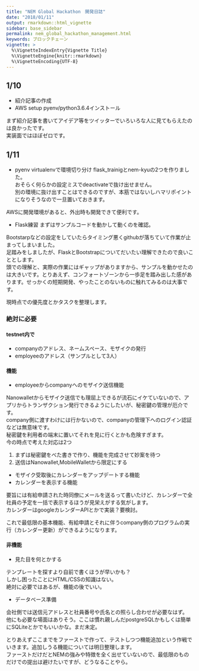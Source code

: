 ```yaml
---
title: "NEM Global Hackathon　開発日誌"
date: "2018/01/11"
output: rmarkdown::html_vignette
sidebar: base_sidebar
permalink: nem_global_hackathon_management.html
keywords: ブロックチェーン
vignette: >
  %\VignetteIndexEntry{Vignette Title}
  %\VignetteEngine{knitr::rmarkdown}
  %\VignetteEncoding{UTF-8}
---
```


## 1/10

- 紹介記事の作成
- AWS setup pyenv/python3.6.4インストール

まず紹介記事を書いてアイデア等をツイッターでいろいろな人に見てもらえたのは良かったです。  
実装面ではほぼゼロです。  

## 1/11

- pyenv virtualenvで環境切り分け
flask_trainigとnem-kyuの2つを作りました。  
おそらく何らかの設定ミスでdeactivateで抜け出せません。  
別の環境に抜け出すことはできるのですが、本筋ではないしハマリポイントになりそうなので一旦置いておきます。  

AWSに開発環境があると、外出時も開発できて便利です。  

- Flask練習
まずはサンプルコードを動かして動くのを確認。  

Bootstarpなどの設定をしていたらタイミング悪くgithubが落ちていて作業が止まってしまいました。  
足踏みをしましたが、FlaskとBootstrapについてだいたい理解できたので良いこととします。  
頭での理解と、実際の作業にはギャップがありますから、サンプルを動かせたのは大きいです。とりあえず、コンフォートゾーンから一歩足を踏み出した感があります。せっかくの短期開発、やったことのないものに触れてみるのは大事です。  

現時点での優先度とかタスクを整理します。

### 絶対に必要

#### testnet内で
- companyのアドレス、ネームスペース、モザイクの発行
- employeeのアドレス（サンプルとして3人）

#### 機能

- employeeからcompanyへのモザイク送信機能

Nanowalletからモザイク送信でも理屈上できるが流石にイケていないので、アプリからトランザクション発行できるようにしたいが、秘密鍵の管理が厄介です。  
company側に渡すわけには行かないので、companyの管理下へのログイン認証などは無意味です。  
秘密鍵を利用者の端末に置いてそれを見に行くとかも危険すぎます。  
今の時点で考えた対応は2つ  

1. まずは秘密鍵をべた書きで作り、機能を完成させて妙案を待つ
2. 送信はNanowallet,MobileWalletから限定にする


- モザイク受取後にカレンダーをアップデートする機能
- カレンダーを表示する機能

要旨には有給申請された時同僚にメールを送るって書いたけど、カレンダーで全社員の予定を一括で表示するほうが見栄えがする気がします。  
カレンダーはgoogleカレンダーAPIとかで実装？要検討。  

これで最低限の基本機能、有給申請とそれに伴うcompany側のプログラムの実行（カレンダー更新）ができるようになります。

#### 非機能
- 見た目を何とかする

テンプレートを探すより自前で書くほうが早いかも？  
しかし困ったことにHTML/CSSの知識はない。  
絶対に必要ではあるが、機能の後でいい。

- データベース準備

会社側では送信元アドレスと社員番号や氏名との照らし合わせが必要なはず。  
他にも必要な場面はありそう。ここは慣れ親しんだpostgreSQLかもしくは簡単にSQLiteとかでもいいかな。まだ未定。  


とりあえずここまでをファーストで作って、テストしつつ機能追加という作戦でいきます。追加しうる機能については明日整理します。  
ファーストだけだとNEMの強みや特徴を全く出せていないので、最低限のものだけでの提出は避けたいですが、どうなることやら。  

